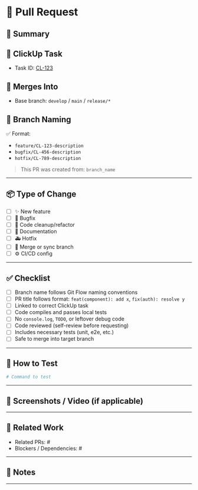 # 🚀 Pull Request

## 🔧 Summary
<!-- Concise description of what this PR does -->

## 🔗 ClickUp Task
- Task ID: [CL-123](https://app.clickup.com/t/CL-123)

## 🧭 Merges Into
- Base branch: `develop` / `main` / `release/*`

## 📂 Branch Naming
✅ Format:  
- `feature/CL-123-description`  
- `bugfix/CL-456-description`  
- `hotfix/CL-789-description`

> This PR was created from: `branch_name`

---

## 📦 Type of Change

- [ ] ✨ New feature
- [ ] 🐛 Bugfix
- [ ] 🧹 Code cleanup/refactor
- [ ] 📄 Documentation
- [ ] 🚑 Hotfix
- [ ] 🔁 Merge or sync branch
- [ ] ⚙️ CI/CD config

---

## ✅ Checklist

- [ ] Branch name follows Git Flow naming conventions
- [ ] PR title follows format: `feat(component): add x`, `fix(auth): resolve y`
- [ ] Linked to correct ClickUp task
- [ ] Code compiles and passes local tests
- [ ] No `console.log`, `TODO`, or leftover debug code
- [ ] Code reviewed (self-review before requesting)
- [ ] Includes necessary tests (unit, e2e, etc.)
- [ ] Safe to merge into target branch

---

## 🧪 How to Test

```bash
# Command to test
```

---

## 📸 Screenshots / Video (if applicable)

<!-- Drag & drop images or paste links here -->

---

## 🧩 Related Work

* Related PRs: #
* Blockers / Dependencies: #

---

## 🧠 Notes


---



